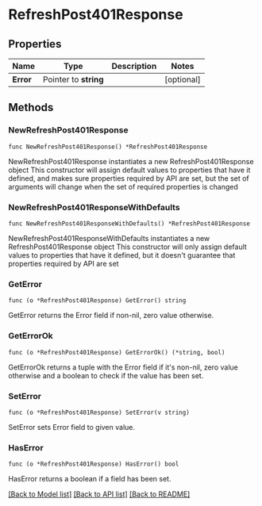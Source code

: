 # RefreshPost401Response

## Properties

Name | Type | Description | Notes
------------ | ------------- | ------------- | -------------
**Error** | Pointer to **string** |  | [optional] 

## Methods

### NewRefreshPost401Response

`func NewRefreshPost401Response() *RefreshPost401Response`

NewRefreshPost401Response instantiates a new RefreshPost401Response object
This constructor will assign default values to properties that have it defined,
and makes sure properties required by API are set, but the set of arguments
will change when the set of required properties is changed

### NewRefreshPost401ResponseWithDefaults

`func NewRefreshPost401ResponseWithDefaults() *RefreshPost401Response`

NewRefreshPost401ResponseWithDefaults instantiates a new RefreshPost401Response object
This constructor will only assign default values to properties that have it defined,
but it doesn't guarantee that properties required by API are set

### GetError

`func (o *RefreshPost401Response) GetError() string`

GetError returns the Error field if non-nil, zero value otherwise.

### GetErrorOk

`func (o *RefreshPost401Response) GetErrorOk() (*string, bool)`

GetErrorOk returns a tuple with the Error field if it's non-nil, zero value otherwise
and a boolean to check if the value has been set.

### SetError

`func (o *RefreshPost401Response) SetError(v string)`

SetError sets Error field to given value.

### HasError

`func (o *RefreshPost401Response) HasError() bool`

HasError returns a boolean if a field has been set.


[[Back to Model list]](../README.md#documentation-for-models) [[Back to API list]](../README.md#documentation-for-api-endpoints) [[Back to README]](../README.md)


